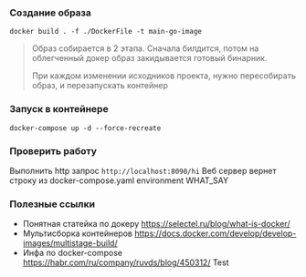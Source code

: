 ### Создание образа
`docker build . -f ./DockerFile -t main-go-image`
> Образ собирается в 2 этапа. Сначала билдится, потом на облегченный докер образ закидывается готовый бинарник.
> 
> При каждом изменении исходников проекта, нужно пересобирать образ, и перезапускать контейнер
### Запуск в контейнере
`docker-compose up -d --force-recreate`

### Проверить работу
Выполнить http запрос `http://localhost:8090/hi` Веб сервер вернет строку из docker-compose.yaml environment WHAT_SAY

### Полезные ссылки
* Понятная статейка по докеру
https://selectel.ru/blog/what-is-docker/
* Мультисборка контейнеров 
https://docs.docker.com/develop/develop-images/multistage-build/
* Инфа по docker-compose
https://habr.com/ru/company/ruvds/blog/450312/
Test
